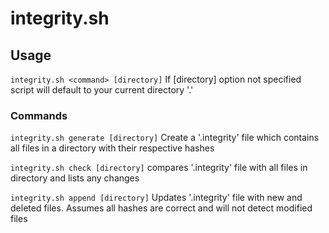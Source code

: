 # integrity.sh

## Usage

`integrity.sh <command> [directory]` If [directory] option not specified script will default to your current directory '.'

### Commands

`integrity.sh generate [directory]`
Create a '.integrity' file which contains all files in a directory with their respective hashes

`integrity.sh check [directory]`
compares '.integrity' file with all files in directory and lists any changes

`integrity.sh append [directory]`
Updates '.integrity' file with new and deleted files. Assumes all hashes are correct and will not detect modified files
